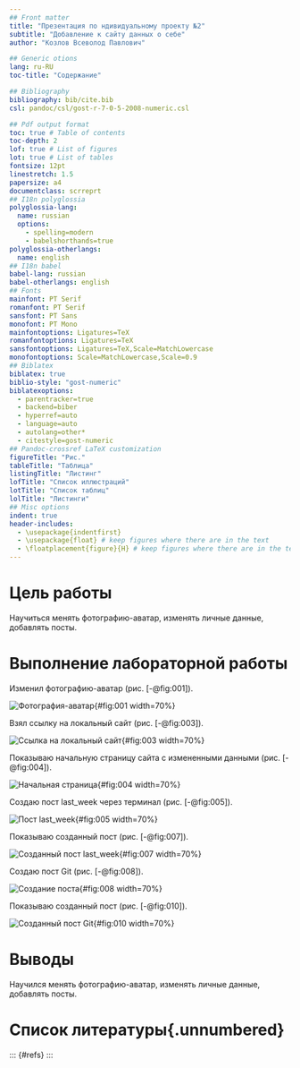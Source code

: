 ```yaml
---
## Front matter
title: "Презентация по ндивидуальному проекту №2"
subtitle: "Добавление к сайту данных о себе"
author: "Козлов Всеволод Павлович"

## Generic otions
lang: ru-RU
toc-title: "Содержание"

## Bibliography
bibliography: bib/cite.bib
csl: pandoc/csl/gost-r-7-0-5-2008-numeric.csl

## Pdf output format
toc: true # Table of contents
toc-depth: 2
lof: true # List of figures
lot: true # List of tables
fontsize: 12pt
linestretch: 1.5
papersize: a4
documentclass: scrreprt
## I18n polyglossia
polyglossia-lang:
  name: russian
  options:
	- spelling=modern
	- babelshorthands=true
polyglossia-otherlangs:
  name: english
## I18n babel
babel-lang: russian
babel-otherlangs: english
## Fonts
mainfont: PT Serif
romanfont: PT Serif
sansfont: PT Sans
monofont: PT Mono
mainfontoptions: Ligatures=TeX
romanfontoptions: Ligatures=TeX
sansfontoptions: Ligatures=TeX,Scale=MatchLowercase
monofontoptions: Scale=MatchLowercase,Scale=0.9
## Biblatex
biblatex: true
biblio-style: "gost-numeric"
biblatexoptions:
  - parentracker=true
  - backend=biber
  - hyperref=auto
  - language=auto
  - autolang=other*
  - citestyle=gost-numeric
## Pandoc-crossref LaTeX customization
figureTitle: "Рис."
tableTitle: "Таблица"
listingTitle: "Листинг"
lofTitle: "Список иллюстраций"
lotTitle: "Список таблиц"
lolTitle: "Листинги"
## Misc options
indent: true
header-includes:
  - \usepackage{indentfirst}
  - \usepackage{float} # keep figures where there are in the text
  - \floatplacement{figure}{H} # keep figures where there are in the text
---
```


# Цель работы

Научиться менять фотографию-аватар, изменять личные данные, добавлять посты.

# Выполнение лабораторной работы

Изменил фотографию-аватар (рис. [-@fig:001]).

![Фотография-аватар](image/1.png){#fig:001 width=70%}

Взял ссылку на локальный сайт (рис. [-@fig:003]).

![Ссылка на локальный сайт](image/3.png){#fig:003 width=70%}

Показываю начальную страницу сайта с измененными данными (рис. [-@fig:004]).

![Начальная страница](image/3_5.png){#fig:004 width=70%}

Создаю пост last_week через терминал (рис. [-@fig:005]).

![Пост last_week](image/4.png){#fig:005 width=70%}

Показываю созданный пост (рис. [-@fig:007]).

![Созданный пост last_week](image/6.png){#fig:007 width=70%}

Создаю пост Git (рис. [-@fig:008]).

![Создание поста](image/7.png){#fig:008 width=70%}

Показываю созданный пост (рис. [-@fig:010]).

![Созданный пост Git](image/9.png){#fig:010 width=70%}

# Выводы

Научился менять фотографию-аватар, изменять личные данные, добавлять посты.

# Список литературы{.unnumbered}

::: {#refs}
:::
